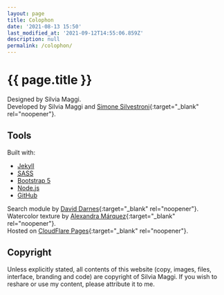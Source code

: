 ```yaml
---
layout: page
title: Colophon
date: '2021-08-13 15:50'
last_modified_at: '2021-09-12T14:55:06.859Z'
description: null
permalink: /colophon/
---
```

# {{ page.title }}

Designed by Silvia Maggi.<br>
Developed by Silvia Maggi and [Simone Silvestroni](https://minutestomidnight.co.uk){:target="_blank" rel="noopener"}.

## Tools

Built with:

<ul class="smd-ul">
<li><a href="https://jekyllrb.com/" target="_blank" rel="noopener">Jekyll</a></li>
<li><a href="https://sass-lang.com/" target="_blank" rel="noopener"><abbr title="Syntactically Awesome Style Sheets">SASS</abbr></a></li>
<li><a href="https://getbootstrap.com/" target="_blank" rel="noopener">Bootstrap 5</a></li>
<li><a href="https://nodejs.org/" target="_blank" rel="noopener">Node.js</a></li>
<li><a href="https://github.com" target="_blank" rel="noopener">GitHub</a></li>
</ul>

Search module by [David Darnes](https://github.com/daviddarnes){:target="_blank" rel="noopener"}.
<br>
Watercolor texture by [Alexandra M&aacute;rquez](https://www.freepik.com/vectors/background/){:target="_blank" rel="noopener"}.
<br>
Hosted on [CloudFlare Pages](https://pages.cloudflare.com/){:target="_blank" rel="noopener"}.

## Copyright

Unless explicitly stated, all contents of this website (copy, images, files, interface, branding and code) are copyright of Silvia Maggi. If you wish to reshare or use my content, please attribute it to me.
